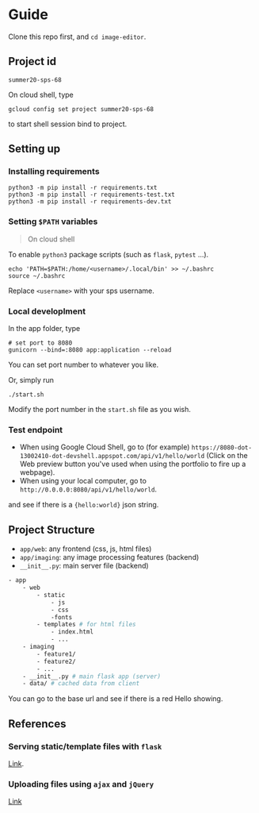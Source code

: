 # Guide
Clone this repo first, and `cd image-editor`.

## Project id

```
summer20-sps-68
```
On cloud shell, type
```
gcloud config set project summer20-sps-68
```
to start shell session bind to project.

## Setting up
### Installing requirements
```
python3 -m pip install -r requirements.txt
python3 -m pip install -r requirements-test.txt
python3 -m pip install -r requirements-dev.txt
```

### Setting `$PATH` variables
> On cloud shell

To enable `python3` package scripts (such as `flask`, `pytest` ...).
```
echo 'PATH=$PATH:/home/<username>/.local/bin' >> ~/.bashrc 
source ~/.bashrc
```
Replace `<username>` with your sps username.

### Local developlment
In the app folder, type
```
# set port to 8080
gunicorn --bind=:8080 app:application --reload
```
You can set port number to whatever you like.
   
Or, simply run
```
./start.sh
```
Modify the port number in the `start.sh` file as you wish.

### Test endpoint
- When using Google Cloud Shell, go to (for example) `https://8080-dot-13002410-dot-devshell.appspot.com/api/v1/hello/world` (Click on the Web preview button you've used when using the portfolio to fire up a webpage). 
- When using your local computer, go to `http://0.0.0.0:8080/api/v1/hello/world`.

and see if there is a `{hello:world}` json string.

## Project Structure
- `app/web`: any frontend (css, js, html files)
- `app/imaging`: any image processing features (backend)
- `__init__.py`: main server file (backend)

```bash
- app
    - web
        - static
            - js
            - css
            -fonts
        - templates # for html files
            - index.html
            - ...
    - imaging
        - feature1/
        - feature2/
        - ...
    - __init__.py # main flask app (server)
    - data/ # cached data from client
```
You can go to the base url and see if there is a red Hello showing.

## References

### Serving static/template files with `flask`
[Link](https://stackoverflow.com/questions/20646822/how-to-serve-static-files-in-flask).

### Uploading files using `ajax` and `jQuery`
[Link](https://stackoverflow.com/questions/18334717/how-to-upload-a-file-using-an-ajax-call-in-flask)



